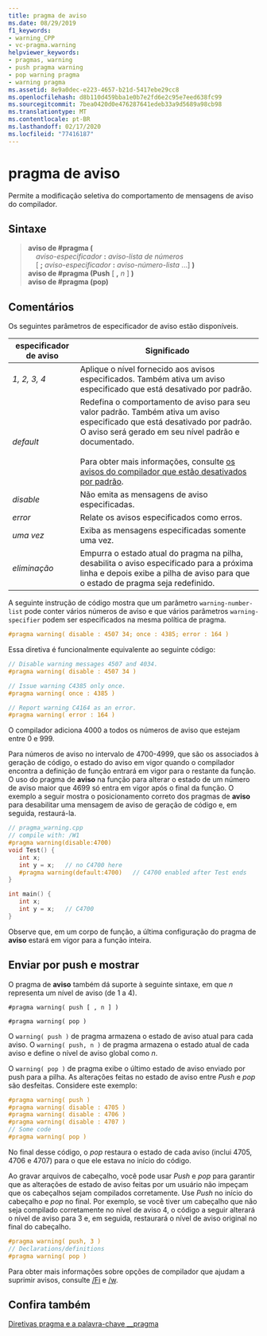 ```yaml
---
title: pragma de aviso
ms.date: 08/29/2019
f1_keywords:
- warning_CPP
- vc-pragma.warning
helpviewer_keywords:
- pragmas, warning
- push pragma warning
- pop warning pragma
- warning pragma
ms.assetid: 8e9a0dec-e223-4657-b21d-5417ebe29cc8
ms.openlocfilehash: d8b110d459bba1e0b7e2fd6e2c95e7eed638fc99
ms.sourcegitcommit: 7bea0420d0e476287641edeb33a9d5689a98cb98
ms.translationtype: MT
ms.contentlocale: pt-BR
ms.lasthandoff: 02/17/2020
ms.locfileid: "77416187"
---
```

# <a name="warning-pragma"></a>pragma de aviso

Permite a modificação seletiva do comportamento de mensagens de aviso do compilador.

## <a name="syntax"></a>Sintaxe

> **aviso de #pragma (** \
> &nbsp;&nbsp;&nbsp;&nbsp;*aviso-especificador* **:** *aviso-lista de números*\
> &nbsp;&nbsp;&nbsp;&nbsp;[ **;** *aviso-especificador* **:** *aviso-número-lista* ...] **)** \
> **aviso de #pragma (Push** [ **,** *n* ] **)** \
> **aviso de #pragma (pop)**

## <a name="remarks"></a>Comentários

Os seguintes parâmetros de especificador de aviso estão disponíveis.

|especificador de aviso|Significado|
|------------------------|-------------|
|*1, 2, 3, 4*|Aplique o nível fornecido aos avisos especificados. Também ativa um aviso especificado que está desativado por padrão.|
|*default*|Redefina o comportamento de aviso para seu valor padrão. Também ativa um aviso especificado que está desativado por padrão. O aviso será gerado em seu nível padrão e documentado.<br /><br /> Para obter mais informações, consulte [os avisos do compilador que estão desativados por padrão](../preprocessor/compiler-warnings-that-are-off-by-default.md).|
|*disable*|Não emita as mensagens de aviso especificadas.|
|*error*|Relate os avisos especificados como erros.|
|*uma vez*|Exiba as mensagens especificadas somente uma vez.|
|*eliminação*|Empurra o estado atual do pragma na pilha, desabilita o aviso especificado para a próxima linha e depois exibe a pilha de aviso para que o estado de pragma seja redefinido.|

A seguinte instrução de código mostra que um parâmetro `warning-number-list` pode conter vários números de aviso e que vários parâmetros `warning-specifier` podem ser especificados na mesma política de pragma.

```cpp
#pragma warning( disable : 4507 34; once : 4385; error : 164 )
```

Essa diretiva é funcionalmente equivalente ao seguinte código:

```cpp
// Disable warning messages 4507 and 4034.
#pragma warning( disable : 4507 34 )

// Issue warning C4385 only once.
#pragma warning( once : 4385 )

// Report warning C4164 as an error.
#pragma warning( error : 164 )
```

O compilador adiciona 4000 a todos os números de aviso que estejam entre 0 e 999.

Para números de aviso no intervalo de 4700-4999, que são os associados à geração de código, o estado do aviso em vigor quando o compilador encontra a definição de função entrará em vigor para o restante da função. O uso do pragma de **aviso** na função para alterar o estado de um número de aviso maior que 4699 só entra em vigor após o final da função. O exemplo a seguir mostra o posicionamento correto dos pragmas de **aviso** para desabilitar uma mensagem de aviso de geração de código e, em seguida, restaurá-la.

```cpp
// pragma_warning.cpp
// compile with: /W1
#pragma warning(disable:4700)
void Test() {
   int x;
   int y = x;   // no C4700 here
   #pragma warning(default:4700)   // C4700 enabled after Test ends
}

int main() {
   int x;
   int y = x;   // C4700
}
```

Observe que, em um corpo de função, a última configuração do pragma de **aviso** estará em vigor para a função inteira.

## <a name="push-and-pop"></a>Enviar por push e mostrar

O pragma de **aviso** também dá suporte à seguinte sintaxe, em que *n* representa um nível de aviso (de 1 a 4).

`#pragma warning( push [ , n ] )`

`#pragma warning( pop )`

O `warning( push )` de pragma armazena o estado de aviso atual para cada aviso. O `warning( push, n )` de pragma armazena o estado atual de cada aviso e define o nível de aviso global como *n*.

O `warning( pop )` de pragma exibe o último estado de aviso enviado por push para a pilha. As alterações feitas no estado de aviso entre *Push* e *pop* são desfeitas. Considere este exemplo:

```cpp
#pragma warning( push )
#pragma warning( disable : 4705 )
#pragma warning( disable : 4706 )
#pragma warning( disable : 4707 )
// Some code
#pragma warning( pop )
```

No final desse código, o *pop* restaura o estado de cada aviso (inclui 4705, 4706 e 4707) para o que ele estava no início do código.

Ao gravar arquivos de cabeçalho, você pode usar *Push* e *pop* para garantir que as alterações de estado de aviso feitas por um usuário não impeçam que os cabeçalhos sejam compilados corretamente. Use *Push* no início do cabeçalho e *pop* no final. Por exemplo, se você tiver um cabeçalho que não seja compilado corretamente no nível de aviso 4, o código a seguir alterará o nível de aviso para 3 e, em seguida, restaurará o nível de aviso original no final do cabeçalho.

```cpp
#pragma warning( push, 3 )
// Declarations/definitions
#pragma warning( pop )
```

Para obter mais informações sobre opções de compilador que ajudam a suprimir avisos, consulte [/Fi](../build/reference/fi-name-forced-include-file.md) e [/w](../build/reference/compiler-option-warning-level.md).

## <a name="see-also"></a>Confira também

[Diretivas pragma e a palavra-chave __pragma](../preprocessor/pragma-directives-and-the-pragma-keyword.md)
